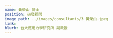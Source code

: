 ```yaml
---
name: 黃榮山 博士
position: 研發顧問
image_path: ../images/consultants/3_黃榮山.jpeg
link: 
blurb: 台大應用力學研究所 副教授
---
```

